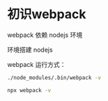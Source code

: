 # 初识webpack

webpack 依赖 nodejs 环境

环境搭建 nodejs

webpack 运行方式：
```bash
./node_modules/.bin/webpack -v

npx webpack -v
```
